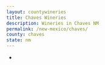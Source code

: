 ```yaml
---
layout: countywineries
title: Chaves Wineries
description: Wineries in Chaves NM
permalink: /new-mexico/chaves/
county: chaves
state: nm
---
```

-

